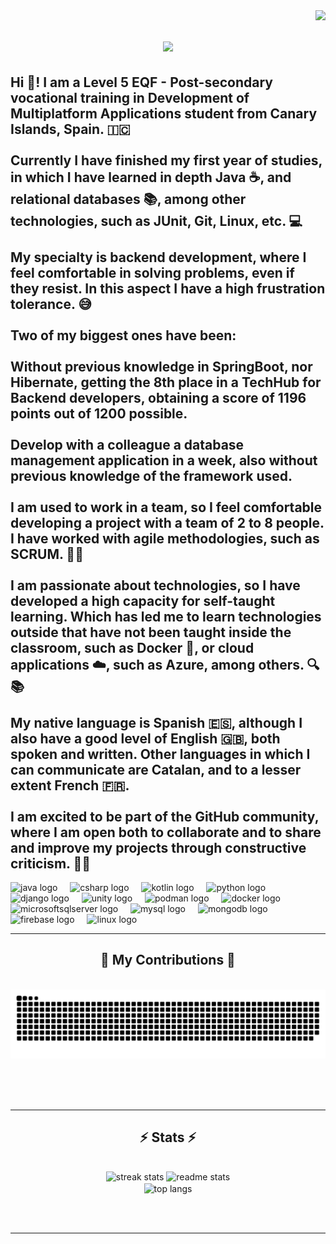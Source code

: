 <img align="right" src="https://visitor-badge.laobi.icu/badge?page_id=salesp07.salesp07" />

<h1 align="center">
    <img src="https://readme-typing-svg.herokuapp.com/?font=Righteous&size=35&center=true&vCenter=true&width=500&height=70&duration=4000&lines=Hi+Everyone!+👋;+I'm+Ignacio+Barrios!;" />
</h1>

<h2 align="left">Hi 👋! I am a Level 5 EQF - Post-secondary vocational training in Development of Multiplatform
Applications student from Canary Islands, Spain. 🇮🇨<br><br>Currently I have finished my first year of studies, in which
I have learned in depth Java ☕️, and relational databases 📚, among other technologies, such as JUnit, Git, Linux, etc.
💻<br><br>My specialty is backend development, where I feel comfortable in solving problems, even if they resist. In this
aspect I have a high frustration tolerance. 😅<br><br>Two of my biggest ones have been:<br><br>Without previous knowledge
in SpringBoot, nor Hibernate, getting the 8th place in a TechHub for Backend developers, obtaining a score of 1196
points out of 1200 possible.<br><br>    Develop with a colleague a database management application in a week, also
without previous knowledge of the framework used.<br><br>I am used to work in a team, so I feel comfortable developing a
project with a team of 2 to 8 people. I have worked with agile methodologies, such as SCRUM. 👥✨<br><br>I am passionate
about technologies, so I have developed a high capacity for self-taught learning. Which has led me to learn technologies
outside that have not been taught inside the classroom, such as Docker 🐳, or cloud applications ☁️, such as Azure, among
others. 🔍📚<br><br>My native language is Spanish 🇪🇸, although I also have a good level of English 🇬🇧, both spoken and
written. Other languages in which I can communicate are Catalan, and to a lesser extent French 🇫🇷.<br><br>I am excited
to be part of the GitHub community, where I am open both to collaborate and to share and improve my projects through
constructive criticism. 🤝💪</h2>

  <img src="https://cdn.jsdelivr.net/gh/devicons/devicon/icons/java/java-original.svg" height="30" alt="java logo"  />
  <img width="12" />
  <img src="https://cdn.jsdelivr.net/gh/devicons/devicon/icons/csharp/csharp-original.svg" height="30" alt="csharp logo"  />
  <img width="12" />
  <img src="https://cdn.jsdelivr.net/gh/devicons/devicon/icons/kotlin/kotlin-original.svg" height="30" alt="kotlin logo"  />
  <img width="12" />
  <img src="https://cdn.jsdelivr.net/gh/devicons/devicon/icons/python/python-original.svg" height="30" alt="python logo"  />
  <img width="12" />
  <img src="https://skillicons.dev/icons?i=django" height="30" alt="django logo"  />
  <img width="12" />
  <img src="https://skillicons.dev/icons?i=unity" height="30" alt="unity logo"  />
  <img width="12" />
  <img src="https://cdn.simpleicons.org/podman/892CA0" height="30" alt="podman logo"  />
  <img width="12" />
  <img src="https://cdn.simpleicons.org/docker/2496ED" height="30" alt="docker logo"  />
  <img width="12" />
  <img src="https://cdn.simpleicons.org/microsoftsqlserver/CC2927" height="30" alt="microsoftsqlserver logo"  />
  <img width="12" />
  <img src="https://cdn.jsdelivr.net/gh/devicons/devicon/icons/mysql/mysql-original.svg" height="30" alt="mysql logo"  />
  <img width="12" />
  <img src="https://cdn.jsdelivr.net/gh/devicons/devicon/icons/mongodb/mongodb-original.svg" height="30" alt="mongodb logo"  />
  <img width="12" />
  <img src="https://cdn.jsdelivr.net/gh/devicons/devicon/icons/firebase/firebase-plain.svg" height="30" alt="firebase logo"  />
  <img width="12" />
  <img src="https://cdn.jsdelivr.net/gh/devicons/devicon/icons/linux/linux-original.svg" height="30" alt="linux logo"  />

 <hr/>

<div align="center">
  <h2>🐍 My Contributions 🐍</h2>
  <br>
  <img alt="snake eating my contributions" src="https://raw.githubusercontent.com/salesp07/salesp07/output/github-contribution-grid-snake.svg" />

<br/><br/><br/>
</div>

<hr/>

<h2 align="center">⚡ Stats ⚡</h2>
<br>
<div align=center>
  <img width=390 src="https://github-readme-streak-stats-salesp07.vercel.app/?user=salesp07&count_private=true&theme=react&border_radius=10" alt="streak stats"/>
  <img width=390 src="https://github-readme-stats-salesp07.vercel.app/api?username=salesp07&count_private=true&show_icons=true&theme=react&rank_icon=github&border_radius=10" alt="readme stats" />
  <br/>
  <img width=325 align="center" src="https://github-readme-stats-salesp07.vercel.app/api/top-langs/?username=salesp07&hide=HTML&langs_count=8&layout=compact&theme=react&border_radius=10&size_weight=0.5&count_weight=0.5&exclude_repo=github-readme-stats" alt="top langs" />
</div>

<br/><br/>

<hr/>

<br/>